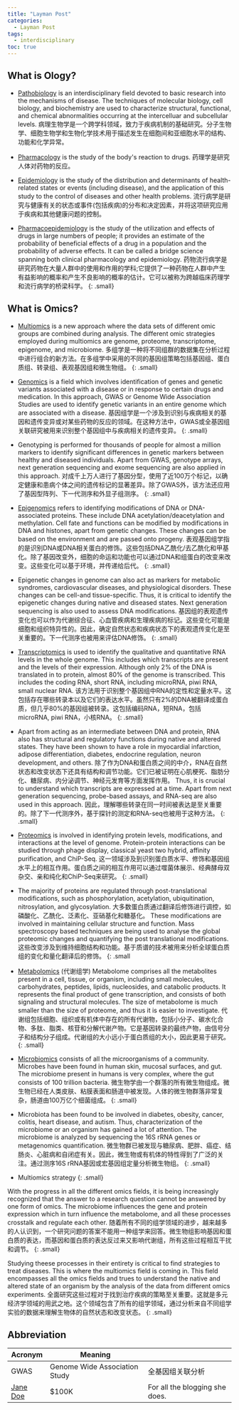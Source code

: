 ```yaml
---
title: "Layman Post"
categories:
  - Layman Post
tags:
  - interdisciplinary
toc: true
---
```


## What is Ology?

* [Pathobiology](https://www.vet.upenn.edu/research/academic-departments/pathobiology) is an interdisciplinary field devoted to basic research into the mechanisms of disease. 
The techniques of molecular biology, cell biology, and biochemistry are used to characterize structural, functional, and chemical abnormalities occurring at the intercelluar and subcellular levels.
病理生物学是一个跨学科领域，致力于疾病机制的基础研究。分子生物学、细胞生物学和生物化学技术用于描述发生在细胞间和亚细胞水平的结构、功能和化学异常。

* [Pharmacology](https://en.wikipedia.org/wiki/Pharmacology) is the study of the body's reaction to drugs.
药理学是研究人体对药物的反应。

* [Epidemiology](https://en.wikipedia.org/wiki/Epidemiology) is the study of the distribution and determinants of health-related states or events (including disease), and the application of this study to the control of diseases and other health problems.
流行病学是研究与健康有关的状态或事件(包括疾病)的分布和决定因素，并将这项研究应用于疾病和其他健康问题的控制。

* [Pharmacoepidemiology](https://en.wikipedia.org/wiki/Pharmacoepidemiology) is the study of the utilization and effects of drugs in large numbers of people; it provides an estimate of the probability of beneficial effects of a drug in a population and the probability of adverse effects. It can be called a bridge science spanning both clinical pharmacology and epidemiology.
药物流行病学是研究药物在大量人群中的使用和作用的学科;它提供了一种药物在人群中产生有益影响的概率和产生不良影响的概率的估计。它可以被称为跨越临床药理学和流行病学的桥梁科学。
{: .small}

## What is Omics?

* [Multiomics](https://www.news-medical.net/life-sciences/What-is-Multiomics.aspx) is a new approach where the data sets of different omic groups are combined during analysis. The different omic strategies employed during multiomics are genome, proteome, transcriptome, epigenome, and microbiome. 
多组学是一种将不同组群的数据集在分析过程中进行组合的新方法。在多组学中采用的不同的基因组策略包括基因组、蛋白质组、转录组、表观基因组和微生物组。
{: .small}

* [Genomics](#) is a field which involves identification of genes and genetic variants associated with a disease or in response to certain drugs and medication. In this approach, GWAS or Genome Wide Association Studies are used to identify genetic variants in an entire genome which are associated with a disease.
基因组学是一个涉及到识别与疾病相关的基因和遗传变异或对某些药物的反应的领域。在这种方法中，GWAS或全基因组关联研究被用来识别整个基因组中与疾病相关的遗传变异。
{: .small}

* Genotyping is performed for thousands of people for almost a million markers to identify significant differences in genetic markers between healthy and diseased individuals. Apart from GWAS, genotype arrays, next generation sequencing and exome sequencing are also applied in this approach.
对成千上万人进行了基因分型，使用了近100万个标记，以确定健康和患病个体之间的遗传标记的显著差异。除了GWAS外，该方法还应用了基因型阵列、下一代测序和外显子组测序。
{: .small}

* [Epigenomics](#) refers to identifying modifications of DNA or DNA-associated proteins. These include DNA acetylation/deacetylation and methylation. Cell fate and functions can be modified by modifications in DNA and histones, apart from genetic changes. These changes can be based on the environment and are passed onto progeny. 
表观基因组学指的是识别DNA或DNA相关蛋白的修饰。这些包括DNA乙酰化/去乙酰化和甲基化。除了基因改变外，细胞的命运和功能也可以通过DNA和组蛋白的改变来改变。这些变化可以基于环境，并传递给后代。
{: .small}

* Epigenetic changes in genome can also act as markers for metabolic syndromes, cardiovascular diseases, and physiological disorders. These changes can be cell-and tissue-specific. Thus, it is critical to identify the epigenetic changes during native and diseased states. Next generation sequencing is also used to assess DNA modifications.
基因组的表观遗传变化也可以作为代谢综合征、心血管疾病和生理疾病的标记。这些变化可能是细胞和组织特异性的。因此，确定自然状态和疾病状态下的表观遗传变化是至关重要的。下一代测序也被用来评估DNA修饰。
{: .small}

* [Transcriptomics](#) is used to identify the qualitative and quantitative RNA levels in the whole genome. This includes which transcripts are present and the levels of their expression. Although only 2% of the DNA is translated in to protein, almost 80% of the genome is transcribed. This includes the coding RNA, short RNA, including microRNA, piwi RNA, small nuclear RNA.
该方法用于识别整个基因组中RNA的定性和定量水平。这包括存在哪些转录本以及它们的表达水平。虽然只有2%的DNA被翻译成蛋白质，但几乎80%的基因组被转录。这包括编码RNA，短RNA，包括microRNA, piwi RNA，小核RNA。
{: .small}

* Apart from acting as an intermediate between DNA and protein, RNA also has structural and regulatory functions during native and altered states. They have been shown to have a role in myocardial infarction, adipose differentiation, diabetes, endocrine regulation, neuron development, and others.
除了作为DNA和蛋白质之间的中介，RNA在自然状态和改变状态下还具有结构和调节功能。它们已被证明在心肌梗死、脂肪分化、糖尿病、内分泌调节、神经元发育等方面发挥作用。
Thus, it is crucial to understand which transcripts are expressed at a time. Apart from next generation sequencing, probe-based assays, and RNA-seq are also used in this approach.
因此，理解哪些转录在同一时间被表达是至关重要的。除了下一代测序外，基于探针的测定和RNA-seq也被用于这种方法。
{: .small}

* [Proteomics](#) is involved in identifying protein levels, modifications, and interactions at the level of genome.  Protein-protein interactions can be studied through phage display, classical yeast two hybrid, affinity purification, and ChiP-Seq.
这一领域涉及到识别蛋白质水平、修饰和基因组水平上的相互作用。蛋白质之间的相互作用可以通过噬菌体展示、经典酵母双杂交、亲和纯化和ChiP-Seq来研究。
{: .small}

* The majority of proteins are regulated through post-translational modifications, such as phosphorylation, acetylation, ubiquitination, nitrosylation, and glycosylation. 
大多数蛋白质通过翻译后修饰进行调控，如磷酸化、乙酰化、泛素化、亚硝基化和糖基化。
These modifications are involved in maintaining cellular structure and function. Mass spectroscopy based techniques are being used to analyse the global proteomic changes and quantifying the post translational modifications.
这些改变涉及到维持细胞结构和功能。基于质谱的技术被用来分析全球蛋白质组的变化和量化翻译后的修饰。
{: .small

* [Metabolomics](#) (代谢组学)
Metabolome comprises all the metabolites present in a cell, tissue, or organism, including small molecules, carbohydrates, peptides, lipids, nucleosides, and catabolic products. It represents the final product of gene transcription, and consists of both signaling and structural molecules. The size of metabolome is much smaller than the size of proteome, and thus it is easier to investigate.
代谢组包括细胞、组织或有机体中存在的所有代谢物，包括小分子、碳水化合物、多肽、脂类、核苷和分解代谢产物。它是基因转录的最终产物，由信号分子和结构分子组成。代谢组的大小远小于蛋白质组的大小，因此更易于研究。
{: .small}

* [Microbiomics](#) consists of all the microorganisms of a community. Microbes have been found in human skin, mucosal surfaces, and gut.  The microbiome present in humans is very complex, where the gut consists of 100 trillion bacteria.
微生物学由一个群落的所有微生物组成。微生物已经在人类皮肤、粘膜表面和肠道中被发现。人体的微生物群落非常复杂，肠道由100万亿个细菌组成。
{: .small}

* Microbiota has been found to be involved in diabetes, obesity, cancer, colitis, heart disease, and autism. Thus, characterization of the microbiome or an organism has gained a lot of attention. The microbiome is analyzed by sequencing the 16S rRNA genes or metagenomics quantification.
微生物群已被发现与糖尿病、肥胖、癌症、结肠炎、心脏病和自闭症有关。因此，微生物或有机体的特性得到了广泛的关注。通过测序16S rRNA基因或宏基因组定量分析微生物组。
{: .small}

* Multiomics strategy
{: .small}

With the progress in all the different omics fields, it is being increasingly recognized that the answer to a research question cannot be answered by one form of omics. The microbiome influences the gene and protein expression which in turn influence the metabolome, and all these processes crosstalk and regulate each other.
随着所有不同的组学领域的进步，越来越多的人认识到，一个研究问题的答案不能用一种组学来回答。微生物组影响基因和蛋白质的表达，而基因和蛋白质的表达反过来又影响代谢组，所有这些过程相互干扰和调节。
{: .small}

Studying theese processes in their entirety is critical to find strategies to treat diseases. This is where the multiomics field is coming in. This field encompasses all the omics fields and trues to understand the native and altered state of an organism by the analysis of the data from different omics experiments.
全面研究这些过程对于找到治疗疾病的策略至关重要。这就是多元经济学领域的用武之地。这个领域包含了所有的组学领域，通过分析来自不同组学实验的数据来理解生物体的自然状态和改变状态。
{: .small}

## Abbreviation

| Acronym          | Meaning                           |                                   |
| --------         | --------------------------------- | --------------------------------- |
| GWAS             | Genome Wide Association Study     |  全基因组关联分析                    |
| [Jane Doe](#)    | $100K                             | For all the blogging she does.    |


